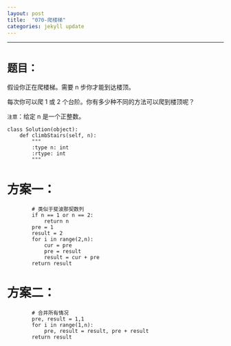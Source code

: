 ```yaml
---
layout: post
title:  "070-爬楼梯"
categories: jekyll update
---
```

_______________________________________________________________________________
# `题目：`

假设你正在爬楼梯。需要 n 步你才能到达楼顶。

每次你可以爬 1 或 2 个台阶。你有多少种不同的方法可以爬到楼顶呢？

`注意`：给定 n 是一个正整数。

    class Solution(object):
        def climbStairs(self, n):
            """
            :type n: int
            :rtype: int
            """

# 方案一：
  
            # 类似于斐波那契数列
            if n == 1 or n == 2:
                return n
            pre = 1
            result = 2
            for i in range(2,n):
                cur = pre
                pre = result 
                result = cur + pre
            return result 

# 方案二：

            # 合并所有情况
            pre, result = 1,1
            for i in range(1,n):
                pre, result = result, pre + result
            return result 


